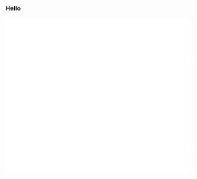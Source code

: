### Hello

<picture>
  <img src="/metrics.plugin.languages.svg" alt="Metrics">
</picture>
<picture>
  <img src="/metrics.plugin.wakatime.svg" alt="Metrics">
</picture>
<picture>
  <img src="/metrics.plugin.notable.indepth.svg" alt="Metrics">
</picture>
